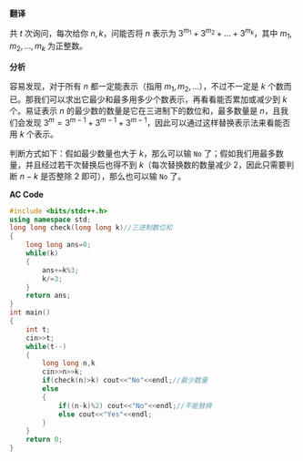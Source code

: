 **翻译**

共 $t$ 次询问，每次给你 $n,k$，问能否将 $n$ 表示为 $3^{m_1}+3^{m_2}+\dots+3^{m_k}$，其中 $m_1,m_2,\dots,m_k$ 为正整数。

**分析**

容易发现，对于所有 $n$ 都一定能表示（指用 $m_1,m_2,\dots$），不过不一定是 $k$ 个数而已。那我们可以求出它最少和最多用多少个数表示，再看看能否累加或减少到 $k$ 个。易证表示 $n$ 的最少数的数量是它在三进制下的数位和，最多数量是 $n$，且我们会发现 $3^{m}=3^{m-1}+3^{m-1}+3^{m-1}$，因此可以通过这样替换表示法来看能否用 $k$ 个表示。

判断方式如下：假如最少数量也大于 $k$，那么可以输 `No` 了；假如我们用最多数量，并且经过若干次替换后也得不到 $k$（每次替换数的数量减少 $2$，因此只需要判断 $n-k$ 是否整除 $2$ 即可），那么也可以输 `No` 了。

**AC Code**

```cpp
#include <bits/stdc++.h>
using namespace std;
long long check(long long k)//三进制数位和
{
	long long ans=0;
	while(k)
	{
		ans+=k%3;
		k/=3;
	}
	return ans;
}
int main()
{
	int t;
	cin>>t;
	while(t--)
	{
		long long n,k
		cin>>n>>k;
		if(check(n)>k) cout<<"No"<<endl;//最少数量
		else
		{
			if((n-k)%2) cout<<"No"<<endl;//不能替换
			else cout<<"Yes"<<endl;
		}
	}
	return 0;
}